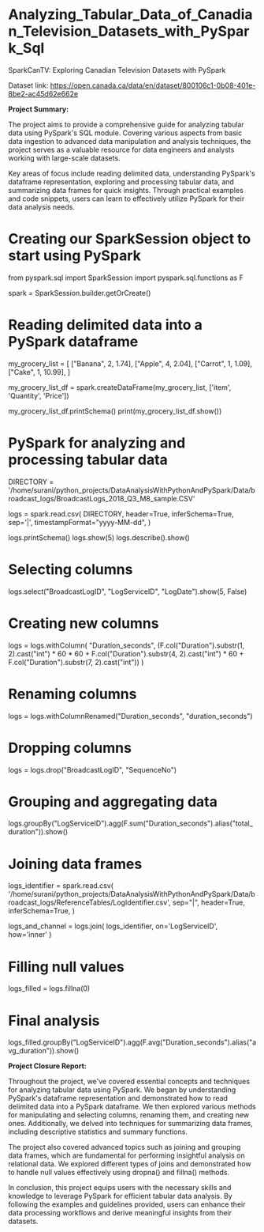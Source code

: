 # Analyzing_Tabular_Data_of_Canadian_Television_Datasets_with_PySpark_Sql
SparkCanTV: Exploring Canadian Television Datasets with PySpark

Dataset link: https://open.canada.ca/data/en/dataset/800106c1-0b08-401e-8be2-ac45d62e662e

**Project Summary:**

The project aims to provide a comprehensive guide for analyzing tabular data using PySpark's SQL module. Covering various aspects from basic data ingestion to advanced data manipulation and analysis techniques, the project serves as a valuable resource for data engineers and analysts working with large-scale datasets. 

Key areas of focus include reading delimited data, understanding PySpark's dataframe representation, exploring and processing tabular data, and summarizing data frames for quick insights. Through practical examples and code snippets, users can learn to effectively utilize PySpark for their data analysis needs.

# Creating our SparkSession object to start using PySpark
from pyspark.sql import SparkSession
import pyspark.sql.functions as F 

spark = SparkSession.builder.getOrCreate()

# Reading delimited data into a PySpark dataframe
my_grocery_list = [
    ["Banana", 2, 1.74],
    ["Apple", 4, 2.04],
    ["Carrot", 1, 1.09],
    ["Cake", 1, 10.99],
]

my_grocery_list_df = spark.createDataFrame(my_grocery_list, ['item', 'Quantity', 'Price'])

my_grocery_list_df.printSchema()
print(my_grocery_list_df.show())

# PySpark for analyzing and processing tabular data
DIRECTORY = '/home/surani/python_projects/DataAnalysisWithPythonAndPySpark/Data/broadcast_logs/BroadcastLogs_2018_Q3_M8_sample.CSV'

logs = spark.read.csv(
    DIRECTORY,
    header=True,
    inferSchema=True,
    sep='|',
    timestampFormat="yyyy-MM-dd",
)

logs.printSchema()
logs.show(5)
logs.describe().show()

# Selecting columns
logs.select("BroadcastLogID", "LogServiceID", "LogDate").show(5, False)

# Creating new columns
logs = logs.withColumn(
    "Duration_seconds",
    (F.col("Duration").substr(1, 2).cast("int") * 60 * 60
     + F.col("Duration").substr(4, 2).cast("int") * 60
     + F.col("Duration").substr(7, 2).cast("int"))
)

# Renaming columns
logs = logs.withColumnRenamed("Duration_seconds", "duration_seconds")

# Dropping columns
logs = logs.drop("BroadcastLogID", "SequenceNo")

# Grouping and aggregating data
logs.groupBy("LogServiceID").agg(F.sum("Duration_seconds").alias("total_duration")).show()

# Joining data frames
logs_identifier = spark.read.csv(
    '/home/surani/python_projects/DataAnalysisWithPythonAndPySpark/Data/broadcast_logs/ReferenceTables/LogIdentifier.csv',
    sep="|",
    header=True,
    inferSchema=True,
)

logs_and_channel = logs.join(
    logs_identifier,
    on='LogServiceID',
    how='inner'
)

# Filling null values
logs_filled = logs.fillna(0)

# Final analysis
logs_filled.groupBy("LogServiceID").agg(F.avg("Duration_seconds").alias("avg_duration")).show()




**Project Closure Report:**

Throughout the project, we've covered essential concepts and techniques for analyzing tabular data using PySpark. We began by understanding PySpark's dataframe representation and demonstrated how to read delimited data into a PySpark dataframe. We then explored various methods for manipulating and selecting columns, renaming them, and creating new ones. Additionally, we delved into techniques for summarizing data frames, including descriptive statistics and summary functions.

The project also covered advanced topics such as joining and grouping data frames, which are fundamental for performing insightful analysis on relational data. We explored different types of joins and demonstrated how to handle null values effectively using dropna() and fillna() methods.

In conclusion, this project equips users with the necessary skills and knowledge to leverage PySpark for efficient tabular data analysis. By following the examples and guidelines provided, users can enhance their data processing workflows and derive meaningful insights from their datasets.

